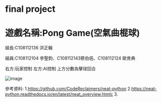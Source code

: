 # final project 
# 遊戲名稱:Pong Game(空氣曲棍球)

 組長:C108112136 洪正翰
 
 組員:C108112104 李聖鈞、C108112143蔡伯俋、C108112124 歐育典
 
右方:玩家控制 左方:AI控制 上方分數為擊球回合

![image](https://user-images.githubusercontent.com/114141277/211718120-a17dec83-b11b-4803-8c49-5c762da6a8e5.png)

參考資料:
1.https://github.com/CodeReclaimers/neat-python
2.https://neat-python.readthedocs.io/en/latest/neat_overview.htmlc
3.
